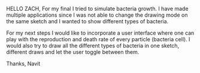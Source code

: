 HELLO ZACH,
For my final I tried to simulate bacteria growth. I have made multiple applications since I was not able to change the drawing mode on the same sketch and I wanted to show different types of bacteria.

For my next steps I would like to incorporate a user interface where one can play with the reproduction and death rate of every particle (bacteria cell). I would also try to draw all the different types of bacteria in one sketch, different draws and let the user toggle between them.

Thanks,
Navit